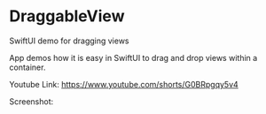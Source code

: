 # DraggableView
SwiftUI demo for dragging views

App demos how it is easy in SwiftUI to drag and drop views within a container. 


Youtube Link: https://www.youtube.com/shorts/G0BRpgqy5v4

Screenshot:
